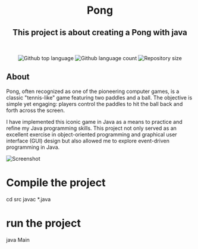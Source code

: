 <h1 align="center">  Pong </h1>

<h2 align="center">This project is about creating a Pong with java</h2>
<br>
<p align="center">
<p align="center">

  <img alt="Github top language" src="https://img.shields.io/github/languages/top/yixin1230/Pong?color=3de069">

  <img alt="Github language count" src="https://img.shields.io/github/languages/count/yixin1230/Pong?color=3de069">

  <img alt="Repository size" src="https://img.shields.io/github/repo-size/yixin1230/Pong?color=3de069">


</p>


## About
Pong, often recognized as one of the pioneering computer games, is a classic "tennis-like" game featuring two paddles and a ball. The objective is simple yet engaging: players control the paddles to hit the ball back and forth across the screen.

I have implemented this iconic game in Java as a means to practice and refine my Java programming skills. This project not only served as an excellent exercise in object-oriented programming and graphical user interface (GUI) design but also allowed me to explore event-driven programming in Java.

![Screenshot](https://github.com/yixin1230/Pong/assets/100164159/060f2ffa-96fb-43b6-b395-aded5b6b10b9)
# Compile the project
cd src
javac *.java

# run the project
java Main
